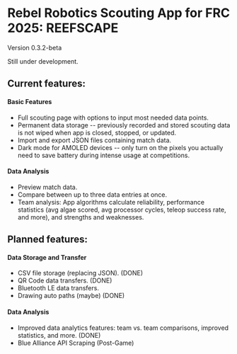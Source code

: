 # Rebel Robotics Scouting App for FRC 2025: REEFSCAPE
Version 0.3.2-beta

Still under development.

## Current features:

#### Basic Features
- Full scouting page with options to input most needed data points.
- Permanent data storage -- previously recorded and stored scouting data is not wiped when app is closed, stopped, or updated.
- Import and export JSON files containing match data.
- Dark mode for AMOLED devices -- only turn on the pixels you actually need to save battery during intense usage at competitions.

#### Data Analysis
- Preview match data.
- Compare between up to three data entries at once.
- Team analysis: App algorithms calculate reliability, performance statistics (avg algae scored, avg processor cycles, teleop success rate, and more), and strengths and weaknesses.


## Planned features:

#### Data Storage and Transfer
- CSV file storage (replacing JSON). (DONE)
- QR Code data transfers. (DONE)
- Bluetooth LE data transfers.
- Drawing auto paths (maybe) (DONE)

#### Data Analysis
- Improved data analytics features: team vs. team comparisons, improved statistics, and more. (DONE)
- Blue Alliance API Scraping (Post-Game)
